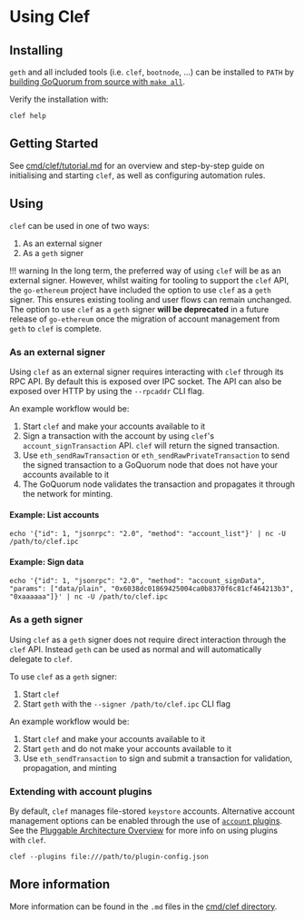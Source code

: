 # Using Clef 

## Installing

`geth` and all included tools (i.e. `clef`, `bootnode`, ...) can be installed to `PATH` by 
[building GoQuorum from source with `make all`](../GetStarted/Install.md).

Verify the installation with:
```shell
clef help
```

## Getting Started

See [cmd/clef/tutorial.md](https://github.com/ConsenSys/quorum/blob/master/cmd/clef/tutorial.md)
for an overview and step-by-step guide on initialising and starting `clef`, as well as configuring automation rules.

## Using

`clef` can be used in one of two ways:

1. As an external signer
1. As a `geth` signer

!!! warning
    In the long term, the preferred way of using `clef` will be as an external signer.  However, whilst 
    waiting for tooling to support the `clef` API, the `go-ethereum` project have included the option
    to use `clef` as a `geth` signer.  This ensures existing tooling and user flows can remain unchanged.
    The option to use `clef` as a `geth` signer **will be deprecated** in a future release of `go-ethereum`
    once the migration of account management from `geth` to `clef` is complete.

### As an external signer

Using `clef` as an external signer requires interacting with `clef` through its RPC API.  By default
this is exposed over IPC socket.  The API can also be exposed over HTTP by using the `--rpcaddr` CLI flag.

An example workflow would be:

1. Start `clef` and make your accounts available to it
1. Sign a transaction with the account by using `clef`'s `account_signTransaction` API.  `clef` will return the signed transaction.
1. Use `eth_sendRawTransaction` or `eth_sendRawPrivateTransaction` to send the signed transaction to a GoQuorum node that does not have your accounts available to it
1. The GoQuorum node validates the transaction and propagates it through the network for minting.  

#### Example: List accounts

```shell
echo '{"id": 1, "jsonrpc": "2.0", "method": "account_list"}' | nc -U /path/to/clef.ipc
```

#### Example: Sign data

```shell
echo '{"id": 1, "jsonrpc": "2.0", "method": "account_signData", "params": ["data/plain", "0x6038dc01869425004ca0b8370f6c81cf464213b3", "0xaaaaaa"]}' | nc -U /path/to/clef.ipc
``` 

### As a geth signer

Using `clef` as a `geth` signer does not require direct interaction through the `clef` API.  Instead
`geth` can be used as normal and will automatically delegate to `clef`.

To use `clef` as a `geth` signer:

1. Start `clef`
1. Start `geth` with the `--signer /path/to/clef.ipc` CLI flag 

An example workflow would be:

1. Start `clef` and make your accounts available to it
1. Start `geth` and do not make your accounts available to it
1. Use `eth_sendTransaction` to sign and submit a transaction for validation, propagation, and minting 

### Extending with account plugins

By default, `clef` manages file-stored `keystore` accounts.  Alternative account management options
can be enabled through the use of [`account` plugins](AccountPlugins.md).  See the 
[Pluggable Architecture Overview](../../Concepts/Plugins/Plugins.md) for more info on using plugins with `clef`.

```shell
clef --plugins file:///path/to/plugin-config.json
```

## More information

More information can be found in the `.md` files in the [cmd/clef directory](https://github.com/ConsenSys/quorum/tree/master/cmd/clef).
